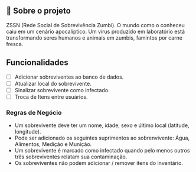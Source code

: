 ## 📃 Sobre o projeto

ZSSN (Rede Social de Sobrevivência Zumbi). O mundo como o conheceu caiu
em um cenário apocalíptico. Um vírus produzido em laboratório está
transformando seres humanos e animais em zumbis, famintos por carne fresca.

## Funcionalidades

- [ ] Adicionar sobreviventes ao banco de dados.
- [ ] Atualizar local do sobrevivente.
- [ ] Sinalizar sobrevivente como infectado.
- [ ] Troca de Itens entre usuários.

### Regras de Negócio
- Um sobrevivente deve ter um nome, idade, sexo e último local (latitude, longitude).
- Pode ser adicionado os seguintes suprimentos ao sobrenvivente: Água, Alimentos, Medição e Munição.
- Um sobrevivente é marcado como infectado quando pelo menos
outros três sobreviventes relatam sua contaminação.
- Os sobreviventes não podem adicionar / remover itens do inventário.
